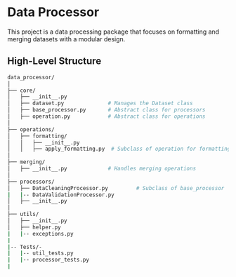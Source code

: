 # Data Processor

This project is a data processing package that focuses on formatting and merging datasets with a modular design.

## High-Level Structure

```bash
data_processor/
│
├── core/
│   ├── __init__.py
│   ├── dataset.py              # Manages the Dataset class
│   ├── base_processor.py       # Abstract class for processors
│   ├── operation.py            # Abstract class for operations
│
├── operations/
│   ├── formatting/
│   │   ├── __init__.py
│   │   ├── apply_formatting.py  # Subclass of operation for formatting
│
├── merging/
│   ├── __init__.py             # Handles merging operations
│
├── processors/
│   ├── DataCleaningProcessor.py         # Subclass of base_processor
|   |-- DataValidationProcessor.py
│   ├── __init__.py
│
├── utils/
│   ├── __init__.py
│   ├── helper.py
|   |-- exceptions.py
|
|-- Tests/-
|   |-- util_tests.py
|   |-- processor_tests.py
|        

